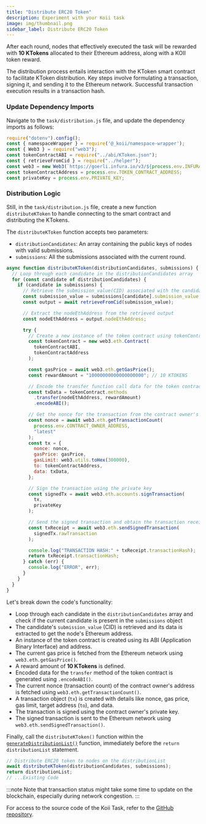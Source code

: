 ```yaml
---
title: "Distribute ERC20 Token"
description: Experiment with your Koii task
image: img/thumbnail.png
sidebar_label: Distribute ERC20 Token
---
```


After each round, nodes that effectively executed the task will be rewarded with **10 KTokens** allocated to their Ethereum address, along with a KOII token reward.

The distribution process entails interaction with the KToken smart contract to facilitate KToken distribution. Key steps involve formulating a transaction, signing it, and sending it to the Ethereum network. Successful transaction execution results in a transaction hash.

### Update Dependency Imports

Navigate to the `task/distribution.js` file, and update the dependency imports as follows:

```js title="/task/distribution.js"
require("dotenv").config();
const { namespaceWrapper } = require('@_koii/namespace-wrapper');
const { Web3 } = require("web3");
const tokenContractABI = require("../abi/KToken.json");
const { retrieveFromCid } = require("../helper");
const web3 = new Web3(`https://goerli.infura.io/v3/${process.env.INFURA_ID}`);
const tokenContractAddress = process.env.TOKEN_CONTRACT_ADDRESS;
const privateKey = process.env.PRIVATE_KEY;
```

### Distribution Logic

Still, in the `task/distribution.js` file, create a new function `distributeKToken` to handle connecting to the smart contract and distributing the KTokens.

The `distributeKToken` function accepts two parameters:

- `distributionCandidates`: An array containing the public keys of nodes with valid submissions.
- `submissions`: All the submissions associated with the current round.

```js title="/task/distribution.js"
async function distributeKToken(distributionCandidates, submissions) {
  // Loop through each candidate in the distributionCandidates array
  for (const candidate of distributionCandidates) {
    if (candidate in submissions) {
      // Retrieve the submission_value(CID) associated with the candidate
      const submission_value = submissions[candidate].submission_value;
      const output = await retrieveFromCid(submission_value);

      // Extract the nodeEthAddress from the retrieved output
      const nodeEthAddress = output.nodeEthAddress;

      try {
        // Create a new instance of the token contract using tokenContractABI and tokenContractAddress
        const tokenContract = new web3.eth.Contract(
          tokenContractABI,
          tokenContractAddress
        );

        const gasPrice = await web3.eth.getGasPrice();
        const rewardAmount = "10000000000000000000"; // 10 KTOKENS

        // Encode the transfer function call data for the token contract
        const txData = tokenContract.methods
          .transfer(nodeEthAddress, rewardAmount)
          .encodeABI();

        // Get the nonce for the transaction from the contract owner's address
        const nonce = await web3.eth.getTransactionCount(
          process.env.CONTRACT_OWNER_ADDRESS,
          "latest"
        );
        const tx = {
          nonce: nonce,
          gasPrice: gasPrice,
          gasLimit: web3.utils.toHex(300000),
          to: tokenContractAddress,
          data: txData,
        };

        // Sign the transaction using the private key
        const signedTx = await web3.eth.accounts.signTransaction(
          tx,
          privateKey
        );

        // Send the signed transaction and obtain the transaction receipt
        const txReceipt = await web3.eth.sendSignedTransaction(
          signedTx.rawTransaction
        );

        console.log("TRANSACTION HASH:" + txReceipt.transactionHash);
        return txReceipt.transactionHash;
      } catch (err) {
        console.log("ERROR", err);
      }
    }
  }
}
```

Let's break down the code's functionality:

- Loop through each candidate in the `distributionCandidates` array and check if the current candidate is present in the `submissions` object
- The candidate's `submission_value` (CID) is retrieved and its data is extracted to get the node's Ethereum address.
- An instance of the token contract is created using its ABI (Application Binary Interface) and address.
- The current gas price is fetched from the Ethereum network using `web3.eth.getGasPrice()`.
- A reward amount of **10 KTokens** is defined.
- Encoded data for the `transfer` method of the token contract is generated using `.encodeABI()`.
- The current nonce (transaction count) of the contract owner's address is fetched using `web3.eth.getTransactionCount()`.
- A transaction object (`tx`) is created with details like nonce, gas price, gas limit, target address (`to`), and data.
- The transaction is signed using the contract owner's private key.
- The signed transaction is sent to the Ethereum network using `web3.eth.sendSignedTransaction()`.

Finally, call the `distributeKToken()` function within the [`generateDistributionList()`](https://github.com/Giftea/erc20-reward-task/blob/main/task/distribution.js#L178) function, immediately before the `return distributionList` statement.

```js title="/task/distribution.js"
// Distribute ERC20 token to nodes on the distributionList
await distributeKToken(distributionCandidates, submissions);
return distributionList;
// ...Existing Code
```

:::note
Note that transaction status might take some time to update on the blockchain, especially during network congestion.
:::

For access to the source code of the Koii Task, refer to the [GitHub repository](https://github.com/Giftea/erc20-reward-task).
